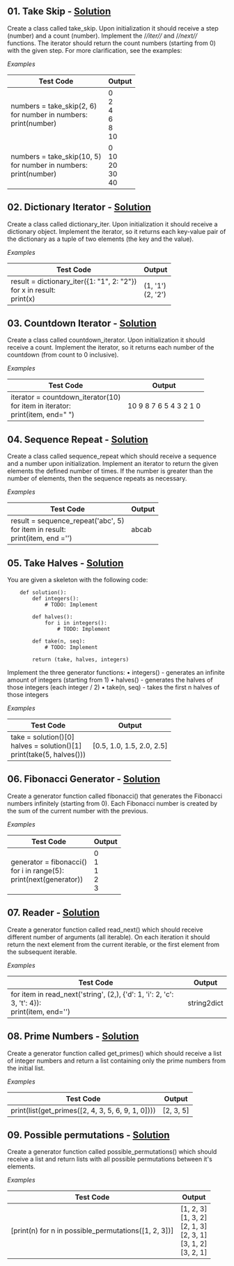 ## **01.	Take Skip -** [Solution](https://github.com/elenaborisova/Python-OOP/blob/main/16.%20Iterators%20and%20Generators%20-%20Exercise/01_take_skip.py)
Create a class called take_skip. Upon initialization it should receive a step (number) and a count (number). Implement the /_/_iter/_/_ and /_/_next/_/_ functions. The iterator should return the count numbers (starting from 0) with the given step. For more clarification, see the examples:

*Examples*

|       Test Code       |      Output       |
|-----------------------|-------------------|
|numbers = take_skip(2, 6)<br>for number in numbers:<br>    print(number)          |0<br>2<br>4<br>6<br>8<br>10          |
|numbers = take_skip(10, 5)<br>for number in numbers:<br>    print(number) |0<br>10<br>20<br>30<br>40 |


## **02.	Dictionary Iterator -** [Solution](https://github.com/elenaborisova/Python-OOP/blob/main/16.%20Iterators%20and%20Generators%20-%20Exercise/02_dictionary_iterator.py)
Create a class called dictionary_iter. Upon initialization it should receive a dictionary object. Implement the iterator, so it returns each key-value pair of the dictionary as a tuple of two elements (the key and the value).

*Examples*

|       Test Code       |      Output       |
|-----------------------|-------------------|
|result = dictionary_iter({1: "1", 2: "2"})<br>for x in result:<br>    print(x)          |(1, '1')<br>(2, '2')          |



## **03.	Countdown Iterator -** [Solution](https://github.com/elenaborisova/Python-OOP/blob/main/16.%20Iterators%20and%20Generators%20-%20Exercise/03_countdown_iterator.py)
Create a class called countdown_iterator. Upon initialization it should receive a count. Implement the iterator, so it returns each number of the countdown (from count to 0 inclusive).

*Examples*

|       Test Code       |      Output       |
|-----------------------|-------------------|
|iterator = countdown_iterator(10)<br>for item in iterator:<br>    print(item, end=" ")          |10 9 8 7 6 5 4 3 2 1 0          |



## **04.	Sequence Repeat -** [Solution](https://github.com/elenaborisova/Python-OOP/blob/main/16.%20Iterators%20and%20Generators%20-%20Exercise/04_sequence_repeat.py)
Create a class called sequence_repeat which should receive a sequence and a number upon initialization. Implement an iterator to return the given elements the defined number of times. If the number is greater than the number of elements, then the sequence repeats as necessary.

*Examples*

|       Test Code       |      Output       |
|-----------------------|-------------------|
|result = sequence_repeat('abc', 5)<br>for item in result:<br>    print(item, end ='')          |abcab          |




## **05.	Take Halves -** [Solution](https://github.com/elenaborisova/Python-OOP/blob/main/16.%20Iterators%20and%20Generators%20-%20Exercise/05_take_halves.py)
You are given a skeleton with the following code:

        def solution():
            def integers():
                # TODO: Implement

            def halves():
                for i in integers():
                    # TODO: Implement

            def take(n, seq):
                # TODO: Implement

            return (take, halves, integers)

Implement the three generator functions:
•	integers() - generates an infinite amount of integers (starting from 1)
•	halves() - generates the halves of those integers (each integer / 2)
•	take(n, seq) - takes the first n halves of those integers

*Examples*

|       Test Code       |      Output       |
|-----------------------|-------------------|
|take = solution()[0]<br>halves = solution()[1]<br>print(take(5, halves()))          |[0.5, 1.0, 1.5, 2.0, 2.5]          |



## **06.	Fibonacci Generator -** [Solution](https://github.com/elenaborisova/Python-OOP/blob/main/16.%20Iterators%20and%20Generators%20-%20Exercise/06_fibonacci_generator.py)
Create a generator function called fibonacci() that generates the Fibonacci numbers infinitely (starting from 0). Each Fibonacci number is created by the sum of the current number with the previous.

*Examples*

|       Test Code       |      Output       |
|-----------------------|-------------------|
|generator = fibonacci()<br>for i in range(5):<br>    print(next(generator))          |0<br>1<br>1<br>2<br>3         |



## **07.	Reader -** [Solution](https://github.com/elenaborisova/Python-OOP/blob/main/16.%20Iterators%20and%20Generators%20-%20Exercise/07_reader.py)
Create a generator function called read_next() which should receive different number of arguments (all iterable). On each iteration it should return the next element from the current iterable, or the first element from the subsequent iterable.

*Examples*

|       Test Code       |      Output       |
|-----------------------|-------------------|
|for item in read_next('string', (2,), {'d': 1, 'i': 2, 'c': 3, 't': 4}):<br>    print(item, end='')         |string2dict          |



## **08.	Prime Numbers -** [Solution](https://github.com/elenaborisova/Python-OOP/blob/main/16.%20Iterators%20and%20Generators%20-%20Exercise/08_prime_numbers.py)
Create a generator function called get_primes() which should receive a list of integer numbers and return a list containing only the prime numbers from the initial list. 

*Examples*

|       Test Code       |      Output       |
|-----------------------|-------------------|
|print(list(get_primes([2, 4, 3, 5, 6, 9, 1, 0])))          |[2, 3, 5]          |




## **09.	Possible permutations -** [Solution](https://github.com/elenaborisova/Python-OOP/blob/main/16.%20Iterators%20and%20Generators%20-%20Exercise/09_possible_permutations.py)
Create a generator function called possible_permutations() which should receive a list and return lists with all possible permutations between it's elements.

*Examples*

|       Test Code       |      Output       |
|-----------------------|-------------------|
|[print(n) for n in possible_permutations([1, 2, 3])]          |[1, 2, 3]<br>[1, 3, 2]<br>[2, 1, 3]<br>[2, 3, 1]<br>[3, 1, 2]<br>[3, 2, 1]          |




